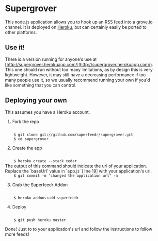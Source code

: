 Supergrover
===========

This node.js application allows you to hook up an RSS feed into a [grove.io](https://grove.io/) channel. It is deployed on [Heroku](http://www.heroku.com/), but can certainly easily be ported to other platforms.

Use it!
-------

There is a version running for anyone's use at [http://supergrover.herokuapp.com/](http://supergrover.herokuapp.com/). This one should run without too many limitations, as by design this is very lightweight. However, it may still have a decreasing performance if too many people use it, so we usually recommend running your own if you'd like something that you can control.

Deploying your own
------------------

This assumes you have a Heroku account.

1. Fork the repo

<code>
    $ git clone git://github.com/superfeedr/supergrover.git
    $ cd supergrover
</code>

2. Create the app

<code>
    $ heroku create --stack cedar
</code>
The output of this command should indicate the url of your application. Replace the `baseUrl` value in `app.js` [line 19] with your application's url.

<code>
    $ git commit -m "changed the application url" -a
</code>

3. Grab the Superfeedr Addon

<code>
    $ heroku addons:add superfeedr
</code>

4. Deploy

<code>
    $ git push heroku master
</code>

Done! Just to to your application's url and follow the instructions to follow more feeds!
